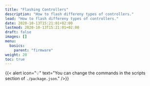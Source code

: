 ```yaml
---
title: "Flashing Controllers"
description: "How to flash differeny types of controllers."
lead: "How to flash differeny types of controllers."
date: 2020-10-13T15:21:01+02:00
lastmod: 2020-10-13T15:21:01+02:00
draft: false
images: []
menu:
  basics:
    parent: "firmware"
weight: 20
toc: true
---
```


{{< alert icon="💡" text="You can change the commands in the scripts section of `./package.json`." />}}